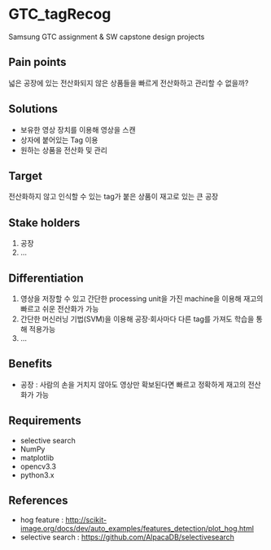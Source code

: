 # GTC_tagRecog
Samsung GTC assignment & SW capstone design projects

## Pain points
넓은 공장에 있는 전산화되지 않은 상품들을 빠르게 전산화하고 관리할 수 없을까?
## Solutions
- 보유한 영상 장치를 이용해 영상을 스캔
- 상자에 붙어있는 Tag 이용
- 원하는 상품을 전산화 및 관리
## Target
전산화하지 않고 인식할 수 있는 tag가 붙은 상품이 재고로 있는 큰 공장
## Stake holders
1. 공장
2. ...
## Differentiation
1. 영상을 저장할 수 있고 간단한 processing unit을 가진 machine을 이용해 재고의 빠르고 쉬운 전산화가 가능
2. 간단한 머신러닝 기법(SVM)을 이용해 공장·회사마다 다른 tag를 가져도 학습을 통해 적용가능
3. ...
## Benefits
- 공장 : 사람의 손을 거치지 않아도 영상만 확보된다면 빠르고 정확하게 재고의 전산화가 가능
## Requirements
- selective search
- NumPy
- matplotlib
- opencv3.3
- python3.x
## References
- hog feature : http://scikit-image.org/docs/dev/auto_examples/features_detection/plot_hog.html
- selective search : https://github.com/AlpacaDB/selectivesearch
